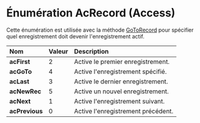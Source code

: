 
# Énumération AcRecord (Access)

Cette énumération est utilisée avec la méthode [GoToRecord](5494b6fc-112f-e944-9072-873b00271ab1.md) pour spécifier quel enregistrement doit devenir l'enregistrement actif.



|**Nom**|**Valeur**|**Description**|
|:-----|:-----|:-----|
|**acFirst**|2|Active le premier enregistrement.|
|**acGoTo**|4|Active l'enregistrement spécifié.|
|**acLast**|3|Active le dernier enregistrement.|
|**acNewRec**|5|Active un nouvel enregistrement.|
|**acNext**|1|Active l'enregistrement suivant.|
|**acPrevious**|0|Active l'enregistrement précédent.|
